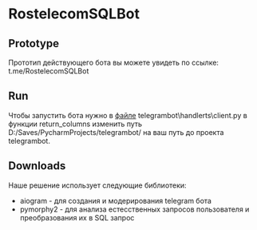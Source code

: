 # RostelecomSQLBot
## Prototype
Прототип действующего бота вы можете увидеть по ссылке: t.me/RostelecomSQLBot 
## Run
Чтобы запустить бота нужно в [файле](https://github.com/MrRobinGoood/RostelecomSQLBot/blob/master/handlerts/client.py) telegrambot\handlerts\client.py в функции return_columns изменить путь D:/Saves/PycharmProjects/telegrambot/ на ваш путь до проекта telegrambot.
## Downloads
Наше решение использует следующие библиотеки:
- aiogram - для создания и модерирования telegram бота
- pymorphy2 - для анализа естесственных запросов пользователя и преобразования их в SQL запрос
